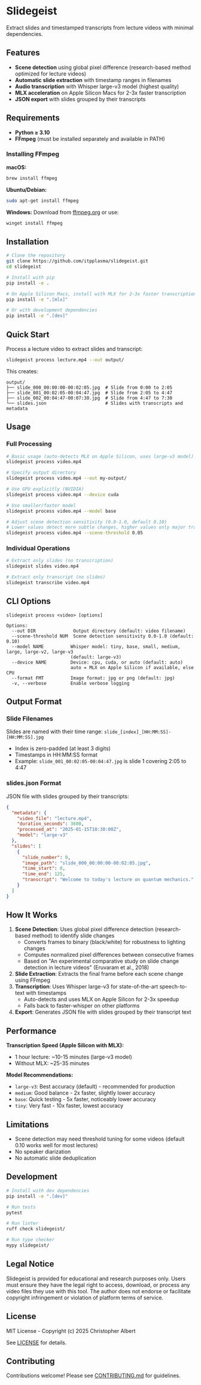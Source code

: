 # Slidegeist

Extract slides and timestamped transcripts from lecture videos with minimal dependencies.

## Features

- **Scene detection** using global pixel difference (research-based method optimized for lecture videos)
- **Automatic slide extraction** with timestamp ranges in filenames
- **Audio transcription** with Whisper large-v3 model (highest quality)
- **MLX acceleration** on Apple Silicon Macs for 2-3x faster transcription
- **JSON export** with slides grouped by their transcripts

## Requirements

- **Python ≥ 3.10**
- **FFmpeg** (must be installed separately and available in PATH)

### Installing FFmpeg

**macOS:**
```bash
brew install ffmpeg
```

**Ubuntu/Debian:**
```bash
sudo apt-get install ffmpeg
```

**Windows:**
Download from [ffmpeg.org](https://ffmpeg.org/download.html) or use:
```bash
winget install ffmpeg
```

## Installation

```bash
# Clone the repository
git clone https://github.com/itpplasma/slidegeist.git
cd slidegeist

# Install with pip
pip install -e .

# On Apple Silicon Macs, install with MLX for 2-3x faster transcription
pip install -e ".[mlx]"

# Or with development dependencies
pip install -e ".[dev]"
```

## Quick Start

Process a lecture video to extract slides and transcript:

```bash
slidegeist process lecture.mp4 --out output/
```

This creates:
```
output/
├── slide_000_00:00:00-00:02:05.jpg  # Slide from 0:00 to 2:05
├── slide_001_00:02:05-00:04:47.jpg  # Slide from 2:05 to 4:47
├── slide_002_00:04:47-00:07:30.jpg  # Slide from 4:47 to 7:30
└── slides.json                      # Slides with transcripts and metadata
```

## Usage

### Full Processing

```bash
# Basic usage (auto-detects MLX on Apple Silicon, uses large-v3 model)
slidegeist process video.mp4

# Specify output directory
slidegeist process video.mp4 --out my-output/

# Use GPU explicitly (NVIDIA)
slidegeist process video.mp4 --device cuda

# Use smaller/faster model
slidegeist process video.mp4 --model base

# Adjust scene detection sensitivity (0.0-1.0, default 0.10)
# Lower values detect more subtle changes, higher values only major transitions
slidegeist process video.mp4 --scene-threshold 0.05
```

### Individual Operations

```bash
# Extract only slides (no transcription)
slidegeist slides video.mp4

# Extract only transcript (no slides)
slidegeist transcribe video.mp4
```

## CLI Options

```
slidegeist process <video> [options]

Options:
  --out DIR              Output directory (default: video filename)
  --scene-threshold NUM  Scene detection sensitivity 0.0-1.0 (default: 0.10)
  --model NAME          Whisper model: tiny, base, small, medium, large, large-v2, large-v3
                        (default: large-v3)
  --device NAME         Device: cpu, cuda, or auto (default: auto)
                        auto = MLX on Apple Silicon if available, else CPU
  --format FMT          Image format: jpg or png (default: jpg)
  -v, --verbose         Enable verbose logging
```

## Output Format

### Slide Filenames

Slides are named with their time range: `slide_[index]_[HH:MM:SS]-[HH:MM:SS].jpg`

- Index is zero-padded (at least 3 digits)
- Timestamps in HH:MM:SS format
- Example: `slide_001_00:02:05-00:04:47.jpg` is slide 1 covering 2:05 to 4:47

### slides.json Format

JSON file with slides grouped by their transcripts:
```json
{
  "metadata": {
    "video_file": "lecture.mp4",
    "duration_seconds": 3600,
    "processed_at": "2025-01-15T10:30:00Z",
    "model": "large-v3"
  },
  "slides": [
    {
      "slide_number": 0,
      "image_path": "slide_000_00:00:00-00:02:05.jpg",
      "time_start": 0,
      "time_end": 125,
      "transcript": "Welcome to today's lecture on quantum mechanics."
    }
  ]
}
```

## How It Works

1. **Scene Detection**: Uses global pixel difference detection (research-based method) to identify slide changes
   - Converts frames to binary (black/white) for robustness to lighting changes
   - Computes normalized pixel differences between consecutive frames
   - Based on "An experimental comparative study on slide change detection in lecture videos" (Eruvaram et al., 2018)
2. **Slide Extraction**: Extracts the final frame before each scene change using FFmpeg
3. **Transcription**: Uses Whisper large-v3 for state-of-the-art speech-to-text with timestamps
   - Auto-detects and uses MLX on Apple Silicon for 2-3x speedup
   - Falls back to faster-whisper on other platforms
4. **Export**: Generates JSON file with slides grouped by their transcript text

## Performance

**Transcription Speed (Apple Silicon with MLX):**
- 1 hour lecture: ~10-15 minutes (large-v3 model)
- Without MLX: ~25-35 minutes

**Model Recommendations:**
- `large-v3`: Best accuracy (default) - recommended for production
- `medium`: Good balance - 2x faster, slightly lower accuracy
- `base`: Quick testing - 5x faster, noticeably lower accuracy
- `tiny`: Very fast - 10x faster, lowest accuracy

## Limitations

- Scene detection may need threshold tuning for some videos (default 0.10 works well for most lectures)
- No speaker diarization
- No automatic slide deduplication

## Development

```bash
# Install with dev dependencies
pip install -e ".[dev]"

# Run tests
pytest

# Run linter
ruff check slidegeist/

# Run type checker
mypy slidegeist/
```

## Legal Notice

Slidegeist is provided for educational and research purposes only.
Users must ensure they have the legal right to access, download, or process any video files they use with this tool.
The author does not endorse or facilitate copyright infringement or violation of platform terms of service.

## License

MIT License - Copyright (c) 2025 Christopher Albert

See [LICENSE](LICENSE) for details.

## Contributing

Contributions welcome! Please see [CONTRIBUTING.md](CONTRIBUTING.md) for guidelines.
